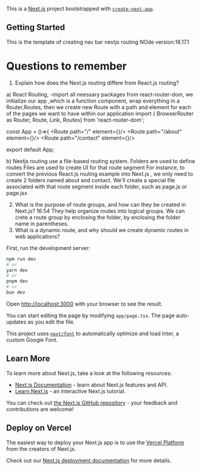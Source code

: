 This is a [Next.js](https://nextjs.org/) project bootstrapped with [`create-next-app`](https://github.com/vercel/next.js/tree/canary/packages/create-next-app).

## Getting Started

This is the template of creating nav bar nextjs routing
NOde version:18.17.1

# Questions to remember

1. Explain how does the Next.js routing differe from React.js routing?

a) React Routing,
-import all neessary packages from react-router-dom, we initialize our app
,which is a function component, wrap everything in a Router,Routes,
then we create new Route with a path and element for each of the pages we want to have within our application
import { BrowserRouter as Router, Route, Link, Routes} from 'react-router-dom';

const App = ()=>{
<Router>
<Routes>
<Route path="/" element={<Home/>}/>
<Route path="/about" element={<About/>}/>
<Route path="/contact" element={<Contact/>}/>
</Routes>
</Router>

export default App;

b) Nextjs routing
use a file-based routing system.
Folders are used to define routes
Files are used to create UI for that route segment
For instance, to convert the previous React.js routing example into Next.js
, we only need to create 2 folders named about and contact. We'll create a special file associated with that route segment inside each folder, such as
page.js or page.jsx

2.  What is the purpose of route groups, and how can they be created in Next.js? 16:54
    They help organize routes into logical groups.
    We can crete a route group by enclosing the folder, by enclosing the folder name in parentheses.
3.  What is a dynamic route, and why should we create dynamic routes in web applications?

First, run the development server:

```bash
npm run dev
# or
yarn dev
# or
pnpm dev
# or
bun dev
```

Open [http://localhost:3000](http://localhost:3000) with your browser to see the result.

You can start editing the page by modifying `app/page.tsx`. The page auto-updates as you edit the file.

This project uses [`next/font`](https://nextjs.org/docs/basic-features/font-optimization) to automatically optimize and load Inter, a custom Google Font.

## Learn More

To learn more about Next.js, take a look at the following resources:

- [Next.js Documentation](https://nextjs.org/docs) - learn about Next.js features and API.
- [Learn Next.js](https://nextjs.org/learn) - an interactive Next.js tutorial.

You can check out [the Next.js GitHub repository](https://github.com/vercel/next.js/) - your feedback and contributions are welcome!

## Deploy on Vercel

The easiest way to deploy your Next.js app is to use the [Vercel Platform](https://vercel.com/new?utm_medium=default-template&filter=next.js&utm_source=create-next-app&utm_campaign=create-next-app-readme) from the creators of Next.js.

Check out our [Next.js deployment documentation](https://nextjs.org/docs/deployment) for more details.
